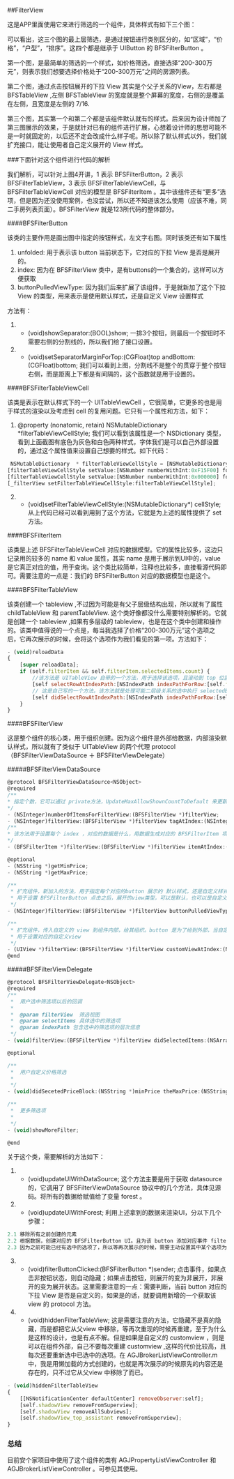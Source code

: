 ##FilterView

这是APP里面使用它来进行筛选的一个组件，具体样式有如下三个图：


可以看出，这三个图的最上层筛选，是通过按钮进行类别区分的，如“区域”，“价格”，“户型”，“排序”。这四个都是继承于 UIButton 的 BFSFilterButton 。

第一个图，是最简单的筛选的一个样式，如价格筛选，直接选择“200-300万元”，则表示我们想要选择价格处于“200-300万元”之间的房源列表。

第二个图，通过点击按钮展开的下拉 View 其实是个父子关系的View，左右都是 BFSTableView ,左侧 BFSTableView 的宽度就是整个屏幕的宽度，右侧的是覆盖在左侧，且宽度是左侧的 7/16.

第三个图，其实第一个和第二个都是该组件默认就有的样式。后来因为设计师加了第三图展示的效果，于是就针对已有的组件进行扩展，心想着设计师的思想可能不是一时就固定的，以后还不定会改成什么样子呢。所以除了默认样式以外，我们就扩充接口，能让使用者自己定义展开的 View 样式。


###下面针对这个组件进行代码的解析

我们解析，可以针对上图4开讲，1 表示 BFSFilterButton，2 表示 BFSFilterTableView，3 表示 BFSFilterTableViewCell，与 BFSFilterTableViewCell 对应的模型是 BFSFilterItem 。其中该组件还有“更多”选项，但是因为还没使用案例，也没尝试，所以还不知道该怎么使用（应该不难，同二手房列表页面）。BFSFilterView 就是123所代码的整体部分。

####BFSFilterButton

该类的主要作用是画出图中指定的按钮样式，左文字右图。同时该类还有如下属性 
1. unfolded: 用于表示该 button 当前状态下，它对应的下拉 View 是否是展开的。
2. index: 因为在 BFSFilterView 类中，是有buttons的一个集合的，这样可以方便获取
3. buttonPulledViewType: 因为我们后来扩展了该组件，于是就新加了这个下拉 View 的类型，用来表示是使用默认样式，还是自定义 View 设置样式

方法有：
1. - (void)showSeparator:(BOOL)show; 一排3个按钮，则最后一个按钮时不需要右侧的分割线的，所以我们给了接口设置。
2. - (void)setSeparatorMarginForTop:(CGFloat)top andBottom:(CGFloat)bottom; 我们可以看到上图，分割线不是整个的贯穿于整个按钮右侧，而是距离上下都是有间隔的，这个函数就是用于设置的。


####BFSFilterTableViewCell

该类是表示在默认样式下的一个 UITableViewCell ，它很简单，它更多的也是用于样式的渲染以及考虑到 cell 的复用问题。它只有一个属性和方法，如下：

1. @property (nonatomic, retain) NSMutableDictionary *filterTableViewCellStyle; 我们可以看到该属性是一个 NSDictionary 类型，看到上面截图有底色为灰色和白色两种样式，字体我们是可以自己外部设置的，通过这个属性值来设置自己想要的样式。如下代码：
```javascript
 NSMutableDictionary  * filterTableViewCellStyle = [NSMutableDictionary dictionary];
[filterTableViewCellStyle setValue:[NSNumber numberWithInt:0xF15F00] forKey:@"CellLabelSelectTextColor"];
[filterTableViewCellStyle setValue:[NSNumber numberWithInt:0x000000] forKey:@"CellLabelTextColor"];
[_filterView setFilterTableViewCellStyle:filterTableViewCellStyle];
```

2. - (void)setFilterTableViewCellStyle:(NSMutableDictionary*) cellStyle; 从上代码已经可以看到用到了这个方法，它就是为上述的属性提供了 set 方法。


####BFSFilterItem

该类是上述 BFSFilterTableViewCell 对应的数据模型。它的属性比较多，这边只记录用的较多的 name 和 value 属性，其实 name 是用于展示到UI中的，value 是它真正对应的值，用于查询。这个类比较简单，注释也比较多，直接看源代码即可。需要注意的一点是：我们的 BFSFilterButton 对应的数据模型也是这个。


####BFSFilterTableView

该类创建一个 tableview ,不过因为可能是有父子层级结构出现，所以就有了属性 childTableView 和 parentTableView. 这个类好像都没什么需要特别解析的。它就是创建一个 tableview ,如果有多层级的 tableview，也是在这个类中创建和操作的。该类中值得说的一个点是，每当我选择了价格“200-300万元”这个选项之后，它再次展示的时候，会将这个选项作为我们看见的第一项。方法如下：

```javascript
- (void)reloadData
{
    [super reloadData];
    if (self.filterItem && self.filterItem.selectedItems.count) {
        //该方法是 UITableView 自带的一个方法，用于选择该选项，且滚动到 top 位置
        [self selectRowAtIndexPath:[NSIndexPath indexPathForRow:[self.filterItem.selectedItems[0] intValue] inSection:0] animated:NO scrollPosition:UITableViewScrollPositionTop];
        // 这是自己写的一个方法。该方法就是处理可能二层级关系的选中执行 selectedBlock 方法
        [self didSelectRowAtIndexPath:[NSIndexPath indexPathForRow:[self.filterItem.selectedItems[0] intValue] inSection:0] byUser:NO];
    }
}
```


####BFSFilterView

这是整个组件的核心类，用于组织创建。因为这个组件是外部给数据，内部渲染默认样式，所以就有了类似于 UITableView 的两个代理 protocol （BFSFilterViewDataSource ＋ BFSFilterViewDelegate）

#####BFSFilterViewDataSource
```javascript
@protocol BFSFilterViewDataSource<NSObject>
@required
/**
* 指定个数，它可以通过 private方法，UpdateMaxAllowShownCountToDefault 来更新，后面可以用于判断是否需要“更多”按钮。
*/
- (NSInteger)numberOfItemsForFilterView:(BFSFilterView *)filterView;
- (NSInteger)filterView:(BFSFilterView *)filterView tagAtIndex:(NSInteger)index;
/**
* 该方法用于设置每个 index ，对应的数据是什么，用数据生成对应的 BFSFilterItem 项，多维数组，第一纬表示 button 的数据
*/
- (BFSFilterItem *)filterView:(BFSFilterView *)filterView itemAtIndex:(NSInteger)index;

@optional
- (NSString *)getMinPrice;
- (NSString *)getMaxPrice;

/**
 * 扩充组件，新加入的方法，用于指定每个对应的button 展示的 默认样式，还是自定义样式
 * 用于设置 BFSFilterButton 点击之后，展开的view类型，可以是默认，也可以是自定义
 */
- (NSInteger)filterView:(BFSFilterView *)filterView buttonPulledViewTypeAtIndex:(NSInteger)index;

/**
 * 扩充组件，传入自定义的 view 到组件内部，给其组织。button 是为了给到外部，当自定义的 View 中的选项发生变化时，button 中的文案也应该跟着变化。
 * 用于设置对应的自定义view
 */
- (UIView *)filterView:(BFSFilterView *)filterView customViewAtIndex:(NSInteger)index correspondingButton:(BFSFilterButton *)button;
@end
```

#####BFSFilterViewDelegate
```javascript
@protocol BFSFilterViewDelegate<NSObject>
@required
/**
 *  用户选中筛选项以后的回调
 *
 *  @param filterView  筛选视图
 *  @param selectItems 具体选中的筛选项
 *  @param indexPath 包含选中的筛选项的层次信息
 */
- (void)filterView:(BFSFilterView *)filterView didSelectedItems:(NSArray */*BFSFilterItems * */)selectItems atIndexPath:(NSIndexPath *)indexPath;

@optional

/**
 *  用户自定义价格筛选
 *
 */
- (void)didSecetedPriceBlock:(NSString *)minPrice theMaxPrice:(NSString *)maxPrice;

/**
 *  更多筛选项
 *
 */
- (void)showMoreFilter;

@end
```

关于这个类，需要解析的方法如下：
1. - (void)updateUIWithDataSource; 这个方法主要是用于获取 datasource 的，它调用了 BFSFilterViewDataSource 协议中的几个方法，具体见源码。将所有的数据给赋值给了变量 forest 。
2. - (void)updateUIWithForest; 利用上述拿到的数据来渲染UI，分以下几个步骤：
```javascript
2.1 移除所有之前创建的元素
2.2 根据数据，创建对应的 BFSFilterButton UI。且为该 button 添加对应事件 filterButtonClicked
2.3 因为之前可能已经有选中的选项了，所以等再次展示的时候，需要主动设置其中某个选项为选中状态。
```
3. - (void)filterButtonClicked:(BFSFilterButton *)sender; 点击事件，如果点击非按钮状态，则自动隐藏；如果点击按钮，则展开的变为非展开，非展开的变为展开状态。这里需要注意的一点：需要判断，当前 button 对应的下拉 View 是否是自定义的，如果是的话，就要调用新增的一个获取该 view 的 protocol 方法。
4. - (void)hiddenFilterTableView; 这是需要注意的方法，它隐藏不是真的隐藏，而是都把它从父view 中移除，等再次重现的时候再重建，至于为什么是这样的设计，也是有点不解。但是如果是自定义的 customview ，则是可以在组件外部，自己不要每次重建 customview ,这样的代价比较高，且每次还要重新选中已选中的选项。在 AGJBrokerListViewController.m 中，我是用懒加载的方式创建的，也就是再次展示的时候原先的内容还是存在的，只不过它从父view 中移除了而已。
```javascript
- (void)hiddenFilterTableView
{
    [[NSNotificationCenter defaultCenter] removeObserver:self];
    [self.shadowView removeFromSuperview];
    [self.shadowView removeAllSubviews];
    [self.shadowView_top_assistant removeFromSuperview];
}
```


### 总结

目前安个家项目中使用了这个组件的类有 AGJPropertyListViewController 和 AGJBrokerListViewController 。可参见其使用。